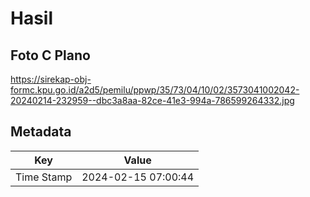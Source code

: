 # Hasil

## Foto C Plano

https://sirekap-obj-formc.kpu.go.id/a2d5/pemilu/ppwp/35/73/04/10/02/3573041002042-20240214-232959--dbc3a8aa-82ce-41e3-994a-786599264332.jpg


## Metadata

| Key        | Value               |
| ---------- | ------------------- |
| Time Stamp | 2024-02-15 07:00:44 |



